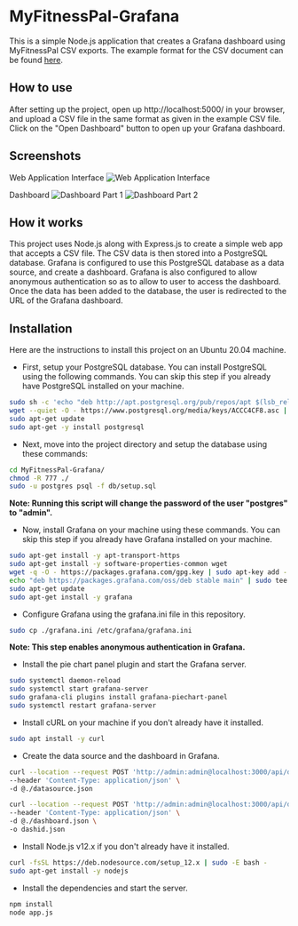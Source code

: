 # MyFitnessPal-Grafana
This is a simple Node.js application that creates a Grafana dashboard using MyFitnessPal CSV exports. The example format for the CSV document can be found [here](https://github.com/hs2361/MyFitnessPal-Grafana/blob/master/example.csv).

## How to use
After setting up the project, open up http://localhost:5000/ in your browser, and upload a CSV file in the same format as given in the example CSV file. Click on the "Open Dashboard" button to open up your Grafana dashboard.

## Screenshots
Web Application Interface
![Web Application Interface](https://drive.google.com/uc?export=view&id=1-Qkv3F501FJuepJcP3xcyL3ZBQ-iLSr0)

Dashboard
![Dashboard Part 1](https://drive.google.com/uc?export=view&id=1pj68Q3n7Ua8-ASy_TFV70PXjG6xADWd1)
![Dashboard Part 2](https://drive.google.com/uc?export=view&id=1ki1eXcJzJzj2fm4F0siOWGFyLE1V5M9a)

## How it works

This project uses Node.js along with Express.js to create a simple web app that accepts a CSV file. The CSV data is then stored into a PostgreSQL database. Grafana is configured to use this PostgreSQL database as a data source, and create a dashboard.
Grafana is also configured to allow anonymous authentication so as to allow to user to access the dashboard. Once the data has been added to the database, the user is redirected to the URL of the Grafana dashboard.

## Installation

Here are the instructions to install this project on an Ubuntu 20.04 machine.

- First, setup your PostgreSQL database. You can install PostgreSQL using the following commands. You can skip this step if you already have PostgreSQL installed on your machine.

```sh
sudo sh -c 'echo "deb http://apt.postgresql.org/pub/repos/apt $(lsb_release -cs)-pgdg main" > /etc/apt/sources.list.d/pgdg.list'
wget --quiet -O - https://www.postgresql.org/media/keys/ACCC4CF8.asc | sudo apt-key add -
sudo apt-get update
sudo apt-get -y install postgresql
```
- Next, move into the project directory and setup the database using these commands:

```sh
cd MyFitnessPal-Grafana/
chmod -R 777 ./
sudo -u postgres psql -f db/setup.sql
```
**Note: Running this script will change the password of the user "postgres" to "admin".**

- Now, install Grafana on your machine using these commands. You can skip this step if you already have Grafana installed on your machine.
```sh
sudo apt-get install -y apt-transport-https
sudo apt-get install -y software-properties-common wget
wget -q -O - https://packages.grafana.com/gpg.key | sudo apt-key add -
echo "deb https://packages.grafana.com/oss/deb stable main" | sudo tee -a /etc/apt/sources.list.d/grafana.list
sudo apt-get update
sudo apt-get install -y grafana
```

- Configure Grafana using the grafana.ini file in this repository.
```sh
sudo cp ./grafana.ini /etc/grafana/grafana.ini
```
**Note: This step enables anonymous authentication in Grafana.**

- Install the pie chart panel plugin and start the Grafana server.
```sh
sudo systemctl daemon-reload
sudo systemctl start grafana-server
sudo grafana-cli plugins install grafana-piechart-panel
sudo systemctl restart grafana-server
```

- Install cURL on your machine if you don't already have it installed.
```sh
sudo apt install -y curl
```

- Create the data source and the dashboard in Grafana.
```sh
curl --location --request POST 'http://admin:admin@localhost:3000/api/datasources' \
--header 'Content-Type: application/json' \
-d @./datasource.json

curl --location --request POST 'http://admin:admin@localhost:3000/api/dashboards/db' \
--header 'Content-Type: application/json' \
-d @./dashboard.json \
-o dashid.json
```

- Install Node.js v12.x if you don't already have it installed.
```sh
curl -fsSL https://deb.nodesource.com/setup_12.x | sudo -E bash -
sudo apt-get install -y nodejs
```

- Install the dependencies and start the server.
```sh
npm install
node app.js
```
